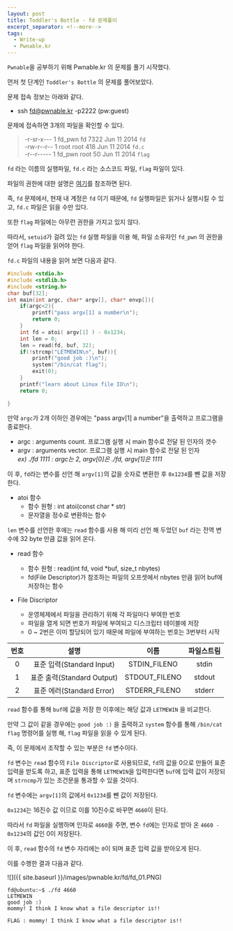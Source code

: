 ```yaml
---
layout: post
title: Toddler's Bottle - fd 문제풀이
excerpt_separator: <!--more-->
tags:
  - Write-up
  - Pwnable.kr
---
```


`Pwnable`을 공부하기 위해 Pwnable.kr 의 문제를 풀기 시작했다.  

먼저 첫 단계인 `Toddler's Bottle` 의 문제를 풀어보았다.

<!--more-->
  
문제 접속 정보는 아래와 같다.  

* ssh fd@pwnable.kr -p2222 (pw:guest)

문제에 접속하면 3개의 파일을 확인할 수 있다.  

> -r-sr-x---  1 fd_pwn fd   7322 Jun 11  2014 `fd`  
> -rw-r--r--  1 root   root  418 Jun 11  2014 `fd.c`  
> -r--r-----  1 fd_pwn root   50 Jun 11  2014 `flag`  

`fd` 라는 이름의 실행파일, `fd.c` 라는 소스코드 파일, `flag` 파일이 있다.  

파일의 권한에 대한 설명은 [여기](https://cc0ma.github.io/)를 참조하면 된다.  

즉, `fd` 문제에서, 현재 내 계정은 `fd` 이기 때문에, `fd` 실행파일은 읽거나 실행시킬 수 있고, `fd.c` 파일은 읽을 수만 있다.  

또한 `flag` 파일에는 아무런 권한을 가지고 있지 않다.  

따라서, `setuid`가 걸려 있는 `fd` 실행 파일을 이용 해, 파일 소유자인 `fd_pwn` 의 권한을 얻어 `flag` 파일을 읽어야 한다.  

`fd.c` 파일의 내용을 읽어 보면 다음과 같다.  

```c
#include <stdio.h>
#include <stdlib.h>
#include <string.h>
char buf[32];
int main(int argc, char* argv[], char* envp[]){
	if(argc<2){
		printf("pass argv[1] a number\n");
		return 0;
	}
	int fd = atoi( argv[1] ) - 0x1234;
	int len = 0;
	len = read(fd, buf, 32);
	if(!strcmp("LETMEWIN\n", buf)){
		printf("good job :)\n");
		system("/bin/cat flag");
		exit(0);
	}
	printf("learn about Linux file IO\n");
	return 0;

}
```

만약 `argc`가 2개 이하인 경우에는 "pass argv[1] a number"을 출력하고 프로그램을 종료한다.  

* argc : arguments count. 프로그램 실행 시 main 함수로 전달 된 인자의 갯수  
* argv : arguments vector. 프로그램 실행 시 main 함수로 전달 된 인자  
*ex) ./fd 1111 : argc는 2, argv[0]은 ./fd, argv[1]은 1111*

이 후, `fd`라는 변수를 선언 해 `argv[1]`의 값을 숫자로 변환한 후 `0x1234`를 뺀 값을 저장한다.  

* atoi 함수
    * 함수 원형 : int atoi(const char * str)
    * 문자열을 정수로 변환하는 함수  

`len` 변수를 선언한 후에는 `read` 함수를 사용 해 미리 선언 해 두었던 `buf` 라는 전역 변수에 32 byte 만큼 값을 읽어 온다.  

* read 함수  
    * 함수 원형 : read(int fd, void *buf, size_t nbytes)
    * fd(File Descriptor)가 참조하는 파일의 오프셋에서 nbytes 만큼 읽어 buf에 저장하는 함수

* File Discriptor  
    * 운영체제에서 파일을 관리하기 위해 각 파일마다 부여한 번호
    * 파일을 열게 되면 번호가 파일에 부여되고 디스크립터 테이블에 저장
    * 0 ~ 2번은 이미 할당되어 있기 때문에 파일에 부여하는 번호는 3번부터 시작  

|<center>번호</center>|<center>설명</center>|<center>이름</center> |<center>파일스트림</center>|
|:--------|:--------:|--------:|--------:|
|<center>0</center>|<center>표준 입력(Standard Input)</center>|<center>STDIN_FILENO</center>|<center>stdin</center>|
|<center>1</center>|<center>표준 출력(Standard Output)</center>|<center>STDOUT_FILENO</center>|<center>stdout</center>|
|<center>2</center>|<center>표준 에러(Standard Error)</center>|<center>STDERR_FILENO</center>|<center>stderr</center>|

`read` 함수를 통해 `buf`에 값을 저장 한 이후에는 해당 값과 `LETMEWIN` 을 비교한다.  

만약 그 값이 같을 경우에는 `good job :)` 을 출력하고 `system` 함수를 통해 `/bin/cat flag` 명령어를 실행 해, `flag` 파일을 읽을 수 있게 된다.  

즉, 이 문제에서 조작할 수 있는 부분은 `fd` 변수이다.  

`fd` 변수는 `read` 함수의 `File Discriptor`로 사용되므로, `fd`의 값을 0으로 만들어 표준 입력을 받도록 하고, 표준 입력을 통해 `LETMEWIN`을 입력한다면 `buf`에 입력 값이 저장되며 `strncmp`가 있는 조건문을 통과할 수 있을 것이다.  

`fd` 변수에는 `argv[1]`의 값에서 `0x1234`를 뺀 값이 저장된다.  

`0x1234`는 16진수 값 이므로 이를 10진수로 바꾸면 `4660`이 된다.  

따라서 `fd` 파일을 실행하며 인자로 `4660`을 주면, 변수 `fd`에는 인자로 받아 온 `4660 - 0x1234`의 값인 0이 저장된다.  

이 후, `read` 함수의 `fd` 변수 자리에는 `0`이 되며 표준 입력 값을 받아오게 된다.  

이를 수행한 결과 다음과 같다.  

![]({{ site.baseurl }}/images/pwnable.kr/fd/fd_01.PNG)

```
fd@ubuntu:~$ ./fd 4660
LETMEWIN
good job :)
mommy! I think I know what a file descriptor is!!
```

```
FLAG : mommy! I think I know what a file descriptor is!!
```
